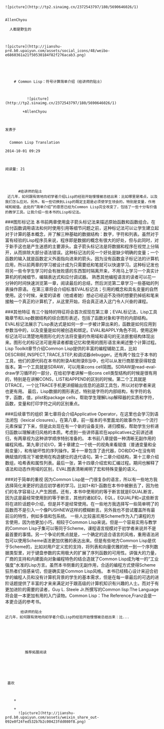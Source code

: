 
    
  
    ![picture](http://tp2.sinaimg.cn/2372543797/180/5690646026/1)
    

    AllenChyou
  
      人都是野生的

  
  
    ![picture](http://jianshu-prd.b0.upaiyun.com/assets/social_icons/48/weibo-e6860361a21f50530184f82f276acab3.png)
  


    
      
        # Common Lisp：符号计算简单介绍（给讲师的贴士）
        
          
            
              ![picture](http://tp2.sinaimg.cn/2372543797/180/5690646026/1)
            
            +AllenChyou
        
        
    
    发表于 

    
      Common Lisp Translation

    2014-10-01 09:29

    

    阅读量: 21
  


        
          #给讲师的贴士
     近几年，如何跟有效地向初学者介绍Lisp的经验开始慢慢被总结出来：比如哪里是难点，以及我们怎么应对。另外，有一些切换到Lisp的既定主题是必须使学生领会的，特别是变量，作用域和赋值。此处的“简单介绍”的意思已经为Common Lisp完全改变了，包括了一些十分有价值的教学工具。让我介绍一些本书的Lisp标记法。

###图形标记法
   本书前两章使用盒子箭头标记法来描述原始函数和函数组合。在应付函数调用语法和何时使用引用等细节问题之前，这种标记法可以让学生建立起对于计算的基本概念，并了解三种基础的数据结构：数字，字符和列表。虽然对于富有经验的Lisp程序员来说，程序即是数据的概念有很大的好处，但与此同时，对于新手这也是产生迷惑的主要源头。盒子箭头标记法是将数据和程序在视觉上分隔开，从而排除大部分语法错误。这种标记法的另一个好处是缺少明确的变量；一个函数的输入就是函数定义外面指向进来的箭头。因为没有函数盒子标记法的计算机应用，所以前两章的学习被设计成为只需要纸和笔就可以快速学习。这种标记发也将另一些令学生学习时会有挫败感的东西暂时隔离开来，不用马上学习一个真实计算机的机械细节，编辑表达式和应付调试器。
熟悉其他编程语言的读者可以花一分钟的时间快速浏览第一章，阅读最后的总结，然后浏览第二章学习一些基础的列表操作原语。
在第三章将会介绍标准EVAL标记法；引用的概念和具名变量的自然使用。这个时候，亲爱的读者（他或者她）想必已经迫不及待的想要扔掉纸和笔来接触一个真正的计算机了，从这里开始，将会真正进入这门令人兴奋的课程。

###其他特征
  有三个独特的特征将会首次叔现在第三章；EVAL标记法，Lisp工具箱章节和Lisp数据结构的综合图形表述，包括了函数对象和字符的内部结构。
EVAL标记法展示了Lisp表达式是如何一步一步被计算出来的，函数是如何应用到参数当中的，以及变量是如何被创造和绑定。EVAL和APPLY角色不同，使用这种标记法可以清楚地用图形化的方法将变量的作用域和语句的无法嵌套结构体现出来。图形化的标记法可是用读者都能记忆和使用的图形语言来阐述整个计算过程。
Lisp Toolkit章节介绍Common Lisp提供的丰富的编程辅助工具，比如DESCRIBE,INSPECT,TRACE,STEP,和调试器debugger。还有两个独立于本书的工具，他们的源代码在本书的附录A和附录B当中，也可以从发行商那里获得软盘版本。第一个工具就是SDRAW，可以用来cons cell简图。SDRAW是read-eval-draw学习循环的一部分，在给初学者讲解一些cons cell类型结构的时候是很有用的，特别是在讲解CONS，LIST和APPEND的区别的时候。第二个工具就是DTRACE，一个比TRACE手机更详细输出信息的追踪工具包，所以对初学者来说也更有用。
最后，Lisp数据的图形表述，特别是字符的内部结构，有字符的名字，函数，值，plist和package cells，帮助学生理解Lisp解释器的实质和字符，函数，变量和打印字符之间的区别重点。

###后续章节的组织
  第七章将会介绍Applicative Operator，在这里也会学习到语法闭包（lexical closures）。在第八章，前一版本的书里面龙的故事作为一个流行元素保留了下来，但是此处现在有一个新的设备支持，递归模板，帮助学生分析递归函数以理解递归风格的本质。考虑到一些讲师喜欢在applicatives之前讲述递归，有两章视为这种讲学顺序特别准备的。
本书前八章提倡一种清晰无副作用的编程风格。第九章讨论I/O，第十章建立一个统一的视角来看赋值（普通变量和全局变量），和有破坏性的序列操作。第十一章包含了迭代器，DO和DO*在没有明确赋值的情况下被使用在构造健壮的迭代语句。第十二章介绍结构，第十三章介绍数组，哈希表和属性列表。最后一张，第十四章介绍宏和汇编过程。期间也解释了语法和动态作用域的区别，EVAL图表清晰阐明了宏和特殊变量的语义。

###对于简单的重视
  因为Common Lisp是一门很复杂的语言，所以有一些地方我选择简化来更好的适应初学者的学习。比如1+和1-函数在本书中被删去了，因为他们的名字容易让人产生困惑。还有，本书中使用的的等于断言就是EQUAL断言，因为这是最经常使用到的等于断言，其他的诸如EQ，EQL，EQUALP和=这些断言将在进阶话题中介绍，但是并不是经常使用。在一些地方我选择写一些简单明了的函数而不是引入一个像PUSHNEW这样的模糊断言。另外我也不尝试覆盖所有最前沿的特性，例如多值和包系统。
一些人比较喜欢用Scheme作为入门课程的方言使用，因为他更加小巧，相较于Common Lisp来说。但是一个容易实用与教学的Common Lisp子集可以等同于Scheme，课程语言规模对于初学者来说并不是最首要的事情。另一个争论的焦点就是，一个确定的适合语言的风格，重用语法闭包可以使用Scheme语法更加优雅的表达出来。但是有些地方Common Lisp是优于Scheme的，比如对用户定义宏的支持，将列表和向量优雅的统一到一个序列数据类型里，对于键盘参数的实用极大的扩展了序列函数的可用性。讲强大的力量，厂商的支持和内建面向对象编程特色的结合造就了Common Lisp成为唯一的“工业强度”水准的Lisp方言。虽然本书侧重的无副作用，合适的编程方式使得Scheme狂热者们倍感亲切，但是确实是Common Lisp风格。
本书已经精心设计来迎合初学的编程人员和没有计算机背景的学生的基本需求，但是在每一章最后的可选的进阶话题提供了丰富的才来来满足对于跟高级的计算机知识有兴趣的人士。而对于有更加进阶的需要的读者，Guy L. Steele Jr.所撰写的Common lisp:The Language将会是一本更加有用的入门读物。Common Lisp：The Reference,Franz会是一本更合适的参考书。


        
           给讲师的贴士 
    近几年，如何跟有效地向初学者介绍Lisp的经验开始慢慢被总结出来：比...
      
    
    
      
      
      
          
             推荐拓展阅读
        
      
    
    
      
          
     喜欢

      
      
        +
                  
        +
          ![picture](http://jianshu-prd.b0.upaiyun.com/assets/weixin_share_out-092e0f24fed532b7b2c00423fdd080f8.png)
        
      
    
  



